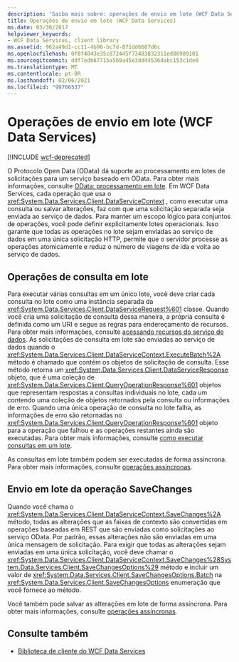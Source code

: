 ```yaml
---
description: 'Saiba mais sobre: operações de envio em lote (WCF Data Services)'
title: Operações de envio em lote (WCF Data Services)
ms.date: 03/30/2017
helpviewer_keywords:
- WCF Data Services, client library
ms.assetid: 962a49d1-cc11-4b96-bc7d-071dd6607d6c
ms.openlocfilehash: 0f8f4043e35c872445f73483832311ed86989101
ms.sourcegitcommit: ddf7edb67715a5b9a45e3dd44536dabc153c1de0
ms.translationtype: MT
ms.contentlocale: pt-BR
ms.lasthandoff: 02/06/2021
ms.locfileid: "99766537"
---
```

# <a name="batching-operations-wcf-data-services"></a>Operações de envio em lote (WCF Data Services)

[!INCLUDE [wcf-deprecated](~/includes/wcf-deprecated.md)]

O Protocolo Open Data (OData) dá suporte ao processamento em lotes de solicitações para um serviço baseado em OData. Para obter mais informações, consulte [OData: processamento em lote](https://www.odata.org/documentation/odata-version-2-0/batch-processing/). Em WCF Data Services, cada operação que usa o <xref:System.Data.Services.Client.DataServiceContext> , como executar uma consulta ou salvar alterações, faz com que uma solicitação separada seja enviada ao serviço de dados. Para manter um escopo lógico para conjuntos de operações, você pode definir explicitamente lotes operacionais. Isso garante que todas as operações no lote sejam enviadas ao serviço de dados em uma única solicitação HTTP, permite que o servidor processe as operações atomicamente e reduz o número de viagens de ida e volta ao serviço de dados.  
  
## <a name="batching-query-operations"></a>Operações de consulta em lote  

 Para executar várias consultas em um único lote, você deve criar cada consulta no lote como uma instância separada da <xref:System.Data.Services.Client.DataServiceRequest%601> classe. Quando você cria uma solicitação de consulta dessa maneira, a própria consulta é definida como um URI e segue as regras para endereçamento de recursos. Para obter mais informações, consulte [acessando recursos do serviço de dados](accessing-data-service-resources-wcf-data-services.md). As solicitações de consulta em lote são enviadas ao serviço de dados quando o <xref:System.Data.Services.Client.DataServiceContext.ExecuteBatch%2A> método é chamado que contém os objetos de solicitação de consulta. Esse método retorna um <xref:System.Data.Services.Client.DataServiceResponse> objeto, que é uma coleção de <xref:System.Data.Services.Client.QueryOperationResponse%601> objetos que representam respostas a consultas individuais no lote, cada um contendo uma coleção de objetos retornados pela consulta ou informações de erro. Quando uma única operação de consulta no lote falha, as informações de erro são retornadas no <xref:System.Data.Services.Client.QueryOperationResponse%601> objeto para a operação que falhou e as operações restantes ainda são executadas. Para obter mais informações, consulte [como executar consultas em um lote](how-to-execute-queries-in-a-batch-wcf-data-services.md).  
  
 As consultas em lote também podem ser executadas de forma assíncrona. Para obter mais informações, consulte [operações assíncronas](asynchronous-operations-wcf-data-services.md).  
  
## <a name="batching-the-savechanges-operation"></a>Envio em lote da operação SaveChanges  

 Quando você chama o <xref:System.Data.Services.Client.DataServiceContext.SaveChanges%2A> método, todas as alterações que as faixas de contexto são convertidas em operações baseadas em REST que são enviadas como solicitações ao serviço OData. Por padrão, essas alterações não são enviadas em uma única mensagem de solicitação. Para exigir que todas as alterações sejam enviadas em uma única solicitação, você deve chamar o <xref:System.Data.Services.Client.DataServiceContext.SaveChanges%28System.Data.Services.Client.SaveChangesOptions%29> método e incluir um valor de <xref:System.Data.Services.Client.SaveChangesOptions.Batch> na <xref:System.Data.Services.Client.SaveChangesOptions> enumeração que você fornece ao método.  
  
 Você também pode salvar as alterações em lote de forma assíncrona. Para obter mais informações, consulte [operações assíncronas](asynchronous-operations-wcf-data-services.md).  
  
## <a name="see-also"></a>Consulte também

- [Biblioteca de cliente do WCF Data Services](wcf-data-services-client-library.md)
